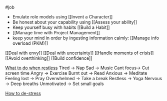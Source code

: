 #job 

* Emulate role models using [[Invent a Character]]
* Be honest about your capability using [[Assess your ability]]
* Keep yourself busy with habits [[Build a Habit]]
* [[Manage time with Project Management]]
* keep your mind in order by ingesting information calmly: [[Manage info overload (PKM)]]

[[Deal with envy]]
[[Deal with uncertainty]]
[[Handle moments of crisis]]
[[Avoid overthinking]]
[[Build confidence]]

[What to do when restless](https://www.linkedin.com/posts/stevenouri_if-you-are-stuck-with-a-problem-or-cant-activity-7055883225419694080-9WAw?utm_source=share&utm_medium=member_android)
Tired -> Nap
Sad -> Music
Cant focus-> Cut screen time
Angry -> Exercise
Burnt out -> Read
Anxious -> Meditate
Feeling lost -> Pray
Overwhelmed -> Take a break
Restless -> Yoga
Nervous -> Deep breaths
Unmotivated -> Set small goals

[How to de-stress](https://www.linkedin.com/posts/ravimishraphysics_share-reshare-whatinspiresme-activity-7107761084417097728-Ie-s?utm_source=share&utm_medium=member_desktop)